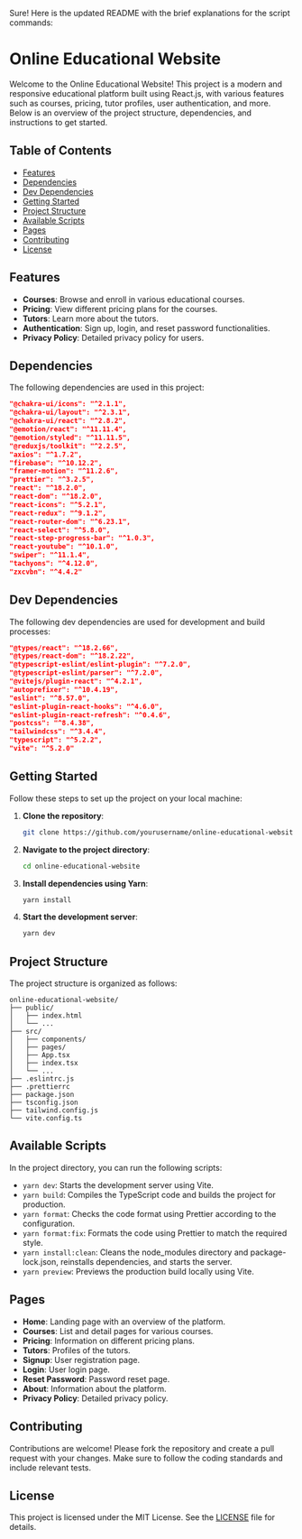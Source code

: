 Sure! Here is the updated README with the brief explanations for the script commands:

# Online Educational Website

Welcome to the Online Educational Website! This project is a modern and responsive educational platform built using React.js, with various features such as courses, pricing, tutor profiles, user authentication, and more. Below is an overview of the project structure, dependencies, and instructions to get started.

## Table of Contents
- [Features](#features)
- [Dependencies](#dependencies)
- [Dev Dependencies](#dev-dependencies)
- [Getting Started](#getting-started)
- [Project Structure](#project-structure)
- [Available Scripts](#available-scripts)
- [Pages](#pages)
- [Contributing](#contributing)
- [License](#license)

## Features
- **Courses**: Browse and enroll in various educational courses.
- **Pricing**: View different pricing plans for the courses.
- **Tutors**: Learn more about the tutors.
- **Authentication**: Sign up, login, and reset password functionalities.
- **Privacy Policy**: Detailed privacy policy for users.

## Dependencies
The following dependencies are used in this project:

```json
"@chakra-ui/icons": "^2.1.1",
"@chakra-ui/layout": "^2.3.1",
"@chakra-ui/react": "^2.8.2",
"@emotion/react": "^11.11.4",
"@emotion/styled": "^11.11.5",
"@reduxjs/toolkit": "^2.2.5",
"axios": "^1.7.2",
"firebase": "^10.12.2",
"framer-motion": "^11.2.6",
"prettier": "^3.2.5",
"react": "^18.2.0",
"react-dom": "^18.2.0",
"react-icons": "^5.2.1",
"react-redux": "^9.1.2",
"react-router-dom": "^6.23.1",
"react-select": "^5.8.0",
"react-step-progress-bar": "^1.0.3",
"react-youtube": "^10.1.0",
"swiper": "^11.1.4",
"tachyons": "^4.12.0",
"zxcvbn": "^4.4.2"
```

## Dev Dependencies
The following dev dependencies are used for development and build processes:

```json
"@types/react": "^18.2.66",
"@types/react-dom": "^18.2.22",
"@typescript-eslint/eslint-plugin": "^7.2.0",
"@typescript-eslint/parser": "^7.2.0",
"@vitejs/plugin-react": "^4.2.1",
"autoprefixer": "^10.4.19",
"eslint": "^8.57.0",
"eslint-plugin-react-hooks": "^4.6.0",
"eslint-plugin-react-refresh": "^0.4.6",
"postcss": "^8.4.38",
"tailwindcss": "^3.4.4",
"typescript": "^5.2.2",
"vite": "^5.2.0"
```

## Getting Started
Follow these steps to set up the project on your local machine:

1. **Clone the repository**:
    ```sh
    git clone https://github.com/yourusername/online-educational-website.git
    ```

2. **Navigate to the project directory**:
    ```sh
    cd online-educational-website
    ```

3. **Install dependencies using Yarn**:
    ```sh
    yarn install
    ```

4. **Start the development server**:
    ```sh
    yarn dev
    ```

## Project Structure
The project structure is organized as follows:

```
online-educational-website/
├── public/
│   ├── index.html
│   └── ...
├── src/
│   ├── components/
│   ├── pages/
│   ├── App.tsx
│   ├── index.tsx
│   └── ...
├── .eslintrc.js
├── .prettierrc
├── package.json
├── tsconfig.json
├── tailwind.config.js
└── vite.config.ts
```

## Available Scripts
In the project directory, you can run the following scripts:

- `yarn dev`: Starts the development server using Vite.
- `yarn build`: Compiles the TypeScript code and builds the project for production.
- `yarn format`: Checks the code format using Prettier according to the configuration.
- `yarn format:fix`: Formats the code using Prettier to match the required style.
- `yarn install:clean`: Cleans the node_modules directory and package-lock.json, reinstalls dependencies, and starts the server.
- `yarn preview`: Previews the production build locally using Vite.

## Pages
- **Home**: Landing page with an overview of the platform.
- **Courses**: List and detail pages for various courses.
- **Pricing**: Information on different pricing plans.
- **Tutors**: Profiles of the tutors.
- **Signup**: User registration page.
- **Login**: User login page.
- **Reset Password**: Password reset page.
- **About**: Information about the platform.
- **Privacy Policy**: Detailed privacy policy.

## Contributing
Contributions are welcome! Please fork the repository and create a pull request with your changes. Make sure to follow the coding standards and include relevant tests.

## License
This project is licensed under the MIT License. See the [LICENSE](LICENSE) file for details.